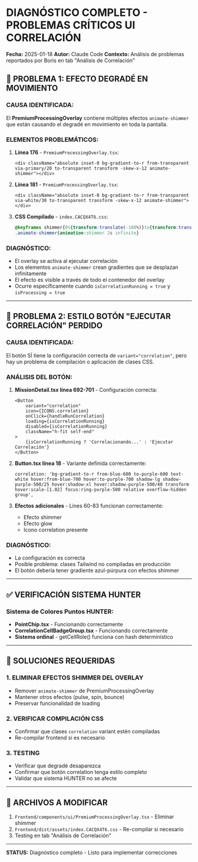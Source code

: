 # DIAGNÓSTICO COMPLETO - PROBLEMAS CRÍTICOS UI CORRELACIÓN

**Fecha:** 2025-01-18
**Autor:** Claude Code
**Contexto:** Análisis de problemas reportados por Boris en tab "Análisis de Correlación"

## 🚨 PROBLEMA 1: EFECTO DEGRADÉ EN MOVIMIENTO

### **CAUSA IDENTIFICADA:**
El **PremiumProcessingOverlay** contiene múltiples efectos `animate-shimmer` que están causando el degradé en movimiento en toda la pantalla.

### **ELEMENTOS PROBLEMÁTICOS:**
1. **Línea 176** - `PremiumProcessingOverlay.tsx`:
   ```tsx
   <div className="absolute inset-0 bg-gradient-to-r from-transparent via-primary/20 to-transparent transform -skew-x-12 animate-shimmer"></div>
   ```

2. **Línea 181** - `PremiumProcessingOverlay.tsx`:
   ```tsx
   <div className="absolute inset-0 bg-gradient-to-r from-transparent via-white/30 to-transparent transform -skew-x-12 animate-shimmer"></div>
   ```

3. **CSS Compilado** - `index.CACQX4T6.css`:
   ```css
   @keyframes shimmer{0%{transform:translate(-100%)}to{transform:translate(100%)}}
   .animate-shimmer{animation:shimmer 2s infinite}
   ```

### **DIAGNÓSTICO:**
- El overlay se activa al ejecutar correlación
- Los elementos `animate-shimmer` crean gradientes que se desplazan infinitamente
- El efecto es visible a través de todo el contenedor del overlay
- Ocurre específicamente cuando `isCorrelationRunning = true` y `isProcessing = true`

---

## 🚨 PROBLEMA 2: ESTILO BOTÓN "EJECUTAR CORRELACIÓN" PERDIDO

### **CAUSA IDENTIFICADA:**
El botón SÍ tiene la configuración correcta de `variant="correlation"`, pero hay un problema de compilación o aplicación de clases CSS.

### **ANÁLISIS DEL BOTÓN:**
1. **MissionDetail.tsx línea 692-701** - Configuración correcta:
   ```tsx
   <Button 
       variant="correlation" 
       icon={ICONS.correlation}
       onClick={handleRunCorrelation}
       loading={isCorrelationRunning}
       disabled={isCorrelationRunning}
       className="h-fit self-end"
   >
       {isCorrelationRunning ? 'Correlacionando...' : 'Ejecutar Correlación'}
   </Button>
   ```

2. **Button.tsx línea 18** - Variante definida correctamente:
   ```tsx
   correlation: 'bg-gradient-to-r from-blue-600 to-purple-600 text-white hover:from-blue-700 hover:to-purple-700 shadow-lg shadow-purple-500/25 hover:shadow-xl hover:shadow-purple-500/40 transform hover:scale-[1.02] focus:ring-purple-500 relative overflow-hidden group',
   ```

3. **Efectos adicionales** - Lines 60-83 funcionan correctamente:
   - Efecto shimmer
   - Efecto glow
   - Icono correlation presente

### **DIAGNÓSTICO:**
- La configuración es correcta
- Posible problema: clases Tailwind no compiladas en producción
- El botón debería tener gradiente azul-púrpura con efectos shimmer

---

## ✅ VERIFICACIÓN SISTEMA HUNTER

### **Sistema de Colores Puntos HUNTER:**
- **PointChip.tsx** - Funcionando correctamente
- **CorrelationCellBadgeGroup.tsx** - Funcionando correctamente  
- **Sistema ordinal** - getCellRole() funciona con hash determinístico

---

## 🔧 SOLUCIONES REQUERIDAS

### 1. **ELIMINAR EFECTOS SHIMMER DEL OVERLAY**
- Remover `animate-shimmer` de PremiumProcessingOverlay
- Mantener otros efectos (pulse, spin, bounce)
- Preservar funcionalidad de loading

### 2. **VERIFICAR COMPILACIÓN CSS**
- Confirmar que clases `correlation` variant estén compiladas
- Re-compilar frontend si es necesario

### 3. **TESTING**
- Verificar que degradé desaparezca
- Confirmar que botón correlation tenga estilo completo
- Validar que sistema HUNTER no se afecte

---

## 🎯 ARCHIVOS A MODIFICAR

1. `Frontend/components/ui/PremiumProcessingOverlay.tsx` - Eliminar shimmer
2. `Frontend/dist/assets/index.CACQX4T6.css` - Re-compilar si necesario
3. Testing en tab "Análisis de Correlación"

---

**STATUS:** Diagnóstico completo - Listo para implementar correcciones